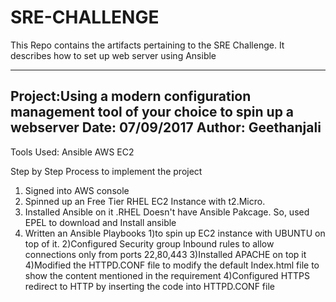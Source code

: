 # SRE-CHALLENGE
This Repo contains the artifacts pertaining to the SRE Challenge. It describes how to set up web server using Ansible


-----------------------------------------------------------------------------------------------
Project:Using a modern configuration management tool of your choice to spin up a webserver
Date: 07/09/2017
Author: Geethanjali
----------------------------------------------------------------------------------------------------------
Tools Used:
	Ansible
	AWS EC2



Step by Step Process to implement the project

1) Signed into AWS console
2) Spinned up an Free Tier RHEL EC2 Instance with t2.Micro.
3) Installed Ansible on it .RHEL Doesn't have Ansible Pakcage. So, used EPEL to download and Install ansible
4) Written an Ansible Playbooks 
	1)to spin up EC2 instance with UBUNTU on top of it.
	2)Configured Security group Inbound rules to allow connections only from ports 22,80,443
	3)Installed APACHE on top it 
	4)Modified the HTTPD.CONF file to modify the default Index.html file to show the content mentioned in the requirement
	4)Configured HTTPS redirect to HTTP by inserting the code into HTTPD.CONF file

